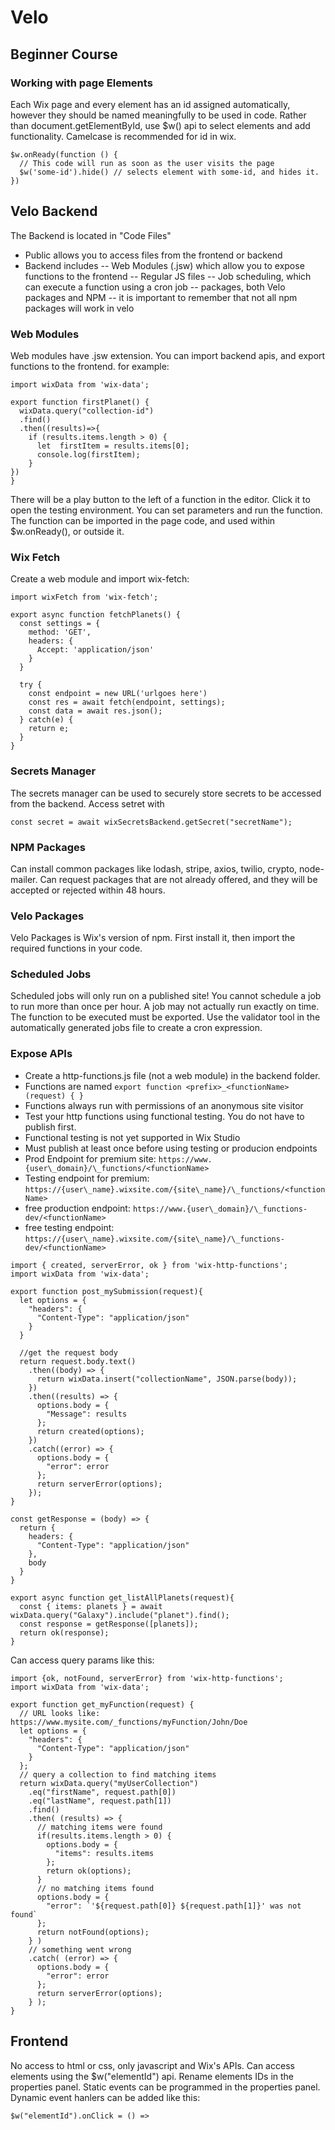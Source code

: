 # Velo

## Beginner Course
### Working with page Elements
Each Wix page and every element has an id assigned automatically, however they should be named meaningfully to be used in code. Rather than document.getElementById, use $w() api to select elements and add functionality. Camelcase is recommended for id in wix.

```
$w.onReady(function () {
  // This code will run as soon as the user visits the page
  $w('some-id').hide() // selects element with some-id, and hides it.
})
```
## Velo Backend
The Backend is located in "Code Files" 
- Public allows you to access files from the frontend or backend
- Backend includes
  -- Web Modules (.jsw) which allow you to expose functions to the frontend
  -- Regular JS files
  -- Job scheduling, which can execute a function using a cron job
  -- packages, both Velo packages and NPM
  -- it is important to remember that not all npm packages will work in velo

### Web Modules
Web modules have .jsw extension. You can import backend apis, and export functions to the frontend. for example:
```
import wixData from 'wix-data';

export function firstPlanet() {
  wixData.query("collection-id")
  .find()
  .then((results)=>{
    if (results.items.length > 0) {
      let  firstItem = results.items[0];
      console.log(firstItem);
    }
})
}
```
There will be a play button to the left of a function in the editor. Click it to open the testing environment. You can set parameters and run the function. The function can be imported in the page code, and used within $w.onReady(), or outside it.

### Wix Fetch
Create a web module and import wix-fetch:
```
import wixFetch from 'wix-fetch';

export async function fetchPlanets() {
  const settings = {
    method: 'GET',
    headers: {
      Accept: 'application/json'
    }
  }

  try {
    const endpoint = new URL('urlgoes here')
    const res = await fetch(endpoint, settings);
    const data = await res.json();
  } catch(e) {
    return e;
  }
}
```

### Secrets Manager
The secrets manager can be used to securely store secrets to be accessed from the backend.
Access setret with 
```
const secret = await wixSecretsBackend.getSecret("secretName");
```

### NPM Packages
Can install common packages like lodash, stripe, axios, twilio, crypto, node-mailer. Can request packages that are not already offered, and they will be accepted or rejected within 48 hours.

### Velo Packages
Velo Packages is Wix's version of npm. First install it, then import the required functions in your code.

### Scheduled Jobs
Scheduled jobs will only run on a published site!  You cannot schedule a job to run more than once per hour. A job may not actually run exactly on time. The function to be executed must be exported. Use the validator tool in the automatically generated jobs file to create a cron expression. 


### Expose APIs
- Create a http-functions.js file (not a web module) in the backend folder.
- Functions are named ```export function <prefix>_<functionName>(request) { }```
- Functions always run with permissions of an anonymous site visitor
- Test your http functions using functional testing. You do not have to publish first.
- Functional testing is not yet supported in Wix Studio
- Must publish at least once before using testing or producion endpoints
- Prod Endpoint for premium site: ```https://www.{user\_domain}/\_functions/<functionName>```
- Testing endpoint for premium: ```https://{user\_name}.wixsite.com/{site\_name}/\_functions/<functionName>```
- free production endpoint: ```https://www.{user\_domain}/\_functions-dev/<functionName>```
- free testing endpoint: ```https://{user\_name}.wixsite.com/{site\_name}/\_functions-dev/<functionName>```




```
import { created, serverError, ok } from 'wix-http-functions';
import wixData from 'wix-data';

export function post_mySubmission(request){
  let options = {
    "headers": {
      "Content-Type": "application/json"
    }
  }

  //get the request body
  return request.body.text()
    .then((body) => {
      return wixData.insert("collectionName", JSON.parse(body));
    })
    .then((results) => {
      options.body = {
        "Message": results
      };
      return created(options);
    })
    .catch((error) => {
      options.body = {
        "error": error
      };
      return serverError(options);
    });
}

const getResponse = (body) => {
  return {
    headers: {
      "Content-Type": "application/json"
    },
    body
  }
}

export async function get_listAllPlanets(request){
  const { items: planets } = await wixData.query("Galaxy").include("planet").find();
  const response = getResponse([planets]);
  return ok(response);
}
```

Can access query params like this: 
```
import {ok, notFound, serverError} from 'wix-http-functions';
import wixData from 'wix-data';

export function get_myFunction(request) {
  // URL looks like: https://www.mysite.com/_functions/myFunction/John/Doe
  let options = {
    "headers": {
      "Content-Type": "application/json"
    }
  };
  // query a collection to find matching items
  return wixData.query("myUserCollection")
    .eq("firstName", request.path[0])
    .eq("lastName", request.path[1])
    .find()
    .then( (results) => {
      // matching items were found
      if(results.items.length > 0) {
        options.body = {
          "items": results.items
        };
        return ok(options);
      }
      // no matching items found
      options.body = {
        "error": `'${request.path[0]} ${request.path[1]}' was not found`
      };
      return notFound(options);
    } )
    // something went wrong
    .catch( (error) => {
      options.body = {
        "error": error
      };
      return serverError(options);
    } );
}

```

## Frontend
No access to html or css, only javascript and Wix's APIs.
Can access elements using the $w("elementId") api. Rename elements IDs in the properties panel.
Static events can be programmed in the properties panel.
Dynamic event hanlers can be added like this:
```
$w("elementId").onClick = () =>
```









